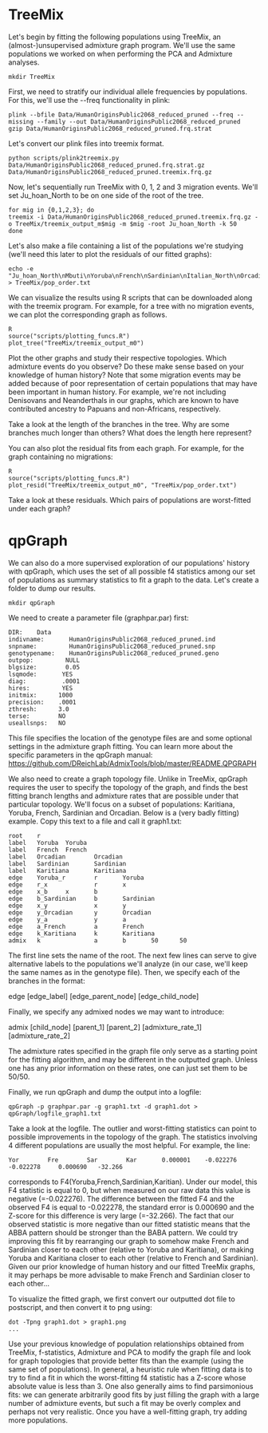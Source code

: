 # TreeMix
Let's begin by fitting the following populations using TreeMix, an (almost-)unsupervised admixture graph program. We'll use the same populations we worked on when performing the PCA and Admixture analyses.

```
mkdir TreeMix
```

First, we need to stratify our individual allele frequencies by populations. For this, we'll use the --freq functionality in plink:

```
plink --bfile Data/HumanOriginsPublic2068_reduced_pruned --freq --missing --family --out Data/HumanOriginsPublic2068_reduced_pruned
gzip Data/HumanOriginsPublic2068_reduced_pruned.frq.strat
```

Let's convert our plink files into treemix format.

```
python scripts/plink2treemix.py Data/HumanOriginsPublic2068_reduced_pruned.frq.strat.gz Data/HumanOriginsPublic2068_reduced_pruned.treemix.frq.gz
```
Now, let's sequentially run TreeMix with 0, 1, 2 and 3 migration events. We'll set Ju_hoan_North to be on one side of the root of the tree.

```
for mig in {0,1,2,3}; do
treemix -i Data/HumanOriginsPublic2068_reduced_pruned.treemix.frq.gz -o TreeMix/treemix_output_m$mig -m $mig -root Ju_hoan_North -k 50
done
```

Let's also make a file containing a list of the populations we're studying (we'll need this later to plot the residuals of our fitted graphs):

```
echo -e "Ju_hoan_North\nMbuti\nYoruba\nFrench\nSardinian\nItalian_North\nOrcadian\nPapuan\nAmi\nMayan\nKaritiana" > TreeMix/pop_order.txt
```

We can visualize the results using R scripts that can be downloaded along with the treemix program. For example, for a tree with no migration events, we can plot the corresponding graph as follows.

```
R
source("scripts/plotting_funcs.R")
plot_tree("TreeMix/treemix_output_m0")
```

Plot the other graphs and study their respective topologies. Which admixture events do you observe? Do these make sense based on your knowledge of human history? Note that some migration events may be added because of poor representation of certain populations that may have been important in human history. For example, we're not including Denisovans and Neanderthals in our graphs, which are known to have contributed ancestry to Papuans and non-Africans, respectively.

Take a look at the length of the branches in the tree. Why are some branches much longer than others? What does the length here represent?

You can also plot the residual fits from each graph. For example, for the graph containing no migrations:

```
R
source("scripts/plotting_funcs.R")
plot_resid("TreeMix/treemix_output_m0", "TreeMix/pop_order.txt")
```

Take a look at these residuals. Which pairs of populations are worst-fitted under each graph?


# qpGraph

We can also do a more supervised exploration of our populations' history with qpGraph, which uses the set of all possible f4 statistics among our set of populations as summary statistics to fit a graph to the data. Let's create a folder to dump our results.

```
mkdir qpGraph
```

We need to create a parameter file (graphpar.par) first:

```
DIR:    Data
indivname:       HumanOriginsPublic2068_reduced_pruned.ind
snpname:         HumanOriginsPublic2068_reduced_pruned.snp
genotypename:    HumanOriginsPublic2068_reduced_pruned.geno
outpop:         NULL
blgsize:        0.05
lsqmode:       YES
diag:          .0001
hires:         YES
initmix:      1000
precision:    .0001
zthresh:      3.0
terse:        NO
useallsnps:   NO
```

This file specifies the location of the genotype files are and some optional settings in the admixture graph fitting. You can learn more about the specific parameters in the qpGraph manual: https://github.com/DReichLab/AdmixTools/blob/master/README.QPGRAPH

We also need to create a graph topology file. Unlike in TreeMix, qpGraph requires the user to specify the topology of the graph, and finds the best fitting branch lengths and admixture rates that are possible under that particular topology. We'll focus on a subset of populations: Karitiana, Yoruba, French, Sardinian and Orcadian. Below is a (very badly fitting) example. Copy this text to a file and call it graph1.txt:

```
root    r
label   Yoruba  Yoruba
label   French  French
label   Orcadian        Orcadian
label   Sardinian       Sardinian
label   Karitiana       Karitiana
edge    Yoruba_r        r       Yoruba
edge    r_x             r       x
edge    x_b     x       b
edge    b_Sardinian     b       Sardinian
edge    x_y             x       y
edge    y_Orcadian      y       Orcadian
edge    y_a             y       a
edge    a_French        a       French
edge    k_Karitiana     k       Karitiana
admix   k               a       b       50      50
```

The first line sets the name of the root. The next few lines can serve to give alternative labels to the populations we'll analyze (in our case, we'll keep the same names as in the genotype file). Then, we specify each of the branches in the format:

edge [edge_label] [edge_parent_node] [edge_child_node]

Finally, we specify any admixed nodes we may want to introduce:

admix [child_node] [parent_1] [parent_2] [admixture_rate_1] [admixture_rate_2]

The admixture rates specified in the graph file only serve as a starting point for the fitting algorithm, and may be different in the outputted graph. Unless one has any prior information on these rates, one can just set them to be 50/50.

Finally, we run qpGraph and dump the output into a logfile:

```
qpGraph -p graphpar.par -g graph1.txt -d graph1.dot > qpGraph/logfile_graph1.txt
```

Take a look at the logfile. The outlier and worst-fitting statistics can point to possible improvements in the topology of the graph. The statistics involving 4 different populations are usually the most helpful. For example, the line:

```
Yor        Fre        Sar        Kar       0.000001    -0.022276    -0.022278     0.000690   -32.266 
```

corresponds to F4(Yoruba,French,Sardinian,Karitian). Under our model, this F4 statistic is equal to 0, but when measured on our raw data this value is negative (=-0.022276). The difference between the fitted F4 and the observed F4 is equal to -0.022278, the standard error  is 0.000690 and the Z-score for this difference is very large (=-32.266). The fact that our observed statistic is more negative than our fitted statistic means that the ABBA pattern should be stronger than the BABA pattern. We could try improving this fit by rearranging our graph to somehow make French and Sardinian closer to each other (relative to Yoruba and Karitiana), or making Yoruba and Karitiana closer to each other (relative to French and Sardinian). Given our prior knowledge of human history and our fitted TreeMix graphs, it may perhaps be more advisable to make French and Sardinian closer to each other...

To visualize the fitted graph, we first convert our outputted dot file to postscript, and then convert it to png using:

```
dot -Tpng graph1.dot > graph1.png
...
```

Use your previous knowledge of population relationships obtained from TreeMix, f-statistics, Admixture and PCA to modify the graph file and look for graph topologies that provide better fits than the example (using the same set of populations). In general, a heuristic rule when fitting data is to try to find a fit in which the worst-fitting f4 statistic has a Z-score whose absolute value is less than 3. One also generally aims to find parsimonious fits: we can generate arbitrarily good fits by just filling the graph with a large number of admixture events, but such a fit may be overly complex and perhaps not very realistic. Once you have a well-fitting graph, try adding more populations.

